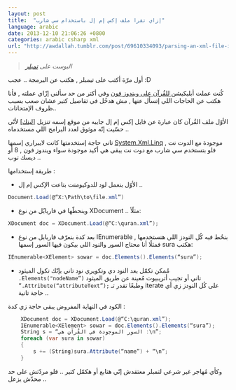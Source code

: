 ```yaml
---
layout: post
title:  "إزاي تقرا ملف إكس إم إل باستخدام سي شارب"
language: arabic
date: 2013-12-10 21:06:26 +0800
categories: arabic csharp xml
url: "http://awdallah.tumblr.com/post/69610334093/parsing-an-xml-file-in-c"
---
```


> *البوست على [تمبلر](http://awdallah.tumblr.com/post/69610334093/parsing-an-xml-file-in-c)*


أول مرّة أكتب على تيمبلر , هكتب عن البرمجة .. عجب :D

كُنت عملت أبليكيشن[ للقُرآن على ويندوز فون](https://www.microsoft.com/en-eg/store/p/%d8%a7%d9%84%d9%82%d8%b1%d8%a2%d9%86-%d8%a7%d9%84%d9%83%d8%b1%d9%8a%d9%85/9nblggh08sh5?rtc=1) وفي أكتر من حد سألني إزّاي عملته , فأنا هكتب عن الحاجات اللي إتسأل عنها , مش هدخُل في تفاصيل كتير عشان صعب بسبب ظروف الإمتحانات..

الأوّل ملف القُرآن كان عبارة عن فايل إكس إم إل جايبه من موقع إسمه تنزيل [[لينك]](http://tanzil.net/download/) لأنّي حسّيت إنّه موثوق لعدد البرامج اللي مستخدماه ..
<!--description-->
تاني حاجة إستخدمتها كانت لايبراري إسمها [System.Xml.Linq](https://msdn.microsoft.com/en-us/library/system.xml.linq(v=vs.110).aspx) موجودة مع الدوت نت , فلو بتستخدم سي شارب مع دوت نت يبقى هي أكيد موجودة سواء ويندوز فون , 8 أو ديسك توب .. 

طريقة إستخدامها :

- الأوّل بنعمل لود للدوكيومنت بتاعت الإكس إم إل ..

```csharp
Document.Load(@“X:\Path\to\file.xml”)
```

- وبنحطّها في فاريابُل من نوع XDocument ..
مثلًأ:

```csharp
XDocument doc = XDocument.Load(@“C:\quran.xml”);
```

- بعد كدة بنعرّف فاريابل من نوع IEnumerable<XElement> بنحُط فيه كُل النودز اللي هنستخدمها , فمثلًا أنا محتاج السور والنود اللي بيكون فيها السور إسمها sura هكتب:

```csharp
IEnumerable<XElement> sowar = doc.Elements().Elements(“sura”);
```

- مُمكن تكمّل بعد النود دي وتكويري نود تاني بإنّك تكول الميثود `.Elements("nodeName”)` تاني
أو تجيب أتريبيوت مُعينة عن طريق الميثود `”.Attribute(“attributeText”);`
وطبعًا تقدر تـ iterate على كُل النودز زي أي حاجة تانية ..

الكود في النهاية المفروض يبقى حاجة زي كدة :

```csharp
    XDocument doc = XDocument.Load(@“C:\quran.xml”);
    IEnumerable<XElement> sowar = doc.Elements().Elements(“sura”);
    String s = “السور الموجودة في القُرآن هي :\n”;
    foreach (var sura in sowar)
    {
        s += (String)sura.Attribute(“name”) + “\n”;
    }
```

وكأي مُهاجر غير شرعي لتمبلر معتقدش إنّي هتابع أو هكمّل كتير .. فلو مردّتش على حد محدّش يزعل ..